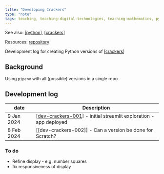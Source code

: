 ```yaml
---
title: "Developing Crackers"
type: "note"
tags: teaching, teaching-digital-technologies, teaching-mathematics, python
---
```


See also: [[python]], [[crackers]]

Resources: [repository](https://github.com/djplaner/crackers)

Development log for creating Python versions of [[crackers]]

## Background

Using `pipenv` with all (possible) versions in a single repo

## Development log

| date | Description |
| --- | --- |
| 9 Jan 2024 | [[dev-crackers-001]] - initial streamlit exploration - app deployed |
| 8 Feb 2024 | [[dev-crackers-002]] - Can a version be done for Scratch? |

### To do

- Refine display - e.g. number squares
- fix responsiveness of display

[//begin]: # "Autogenerated link references for markdown compatibility"
[python]: python "Python"
[crackers]: ../Teaching/Mathematics/crackers "Crackers"
[dev-crackers-001]: dev-crackers-001 "Crackers - dev log 1"
[//end]: # "Autogenerated link references"